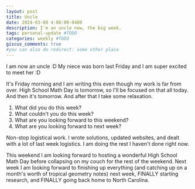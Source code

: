 ```yaml
---
layout: post
title: Uncle
date: 2024-03-08 4:00:00-0400
description: I'm an uncle now, the big week.
tags: personal-update #TODO
categories: weekly #TODO
giscus_comments: true
#you can also do redirect: some other place
---
```


I am now an uncle :D My niece was born last Friday and I am super excited to meet her :D

It's Friday morning and I am writing this even though my work is far from over. High School Math Day is tomorrow, so I'll be focused on that all today. And then it's tomorrow. And after that I take some relaxation.

1. What did you do this week?
2. What couldn't you do this week?
3. What are you looking forward to this weekend?
4. What are you looking forward to next week?

Non-stop logistical work. I wrote solutions, updated websites, and dealt with a lot of last week logistics. I am doing the rest I haven't done right now.

This weekend I am looking forward to hosting a wonderful High School Math Day before collapsing on my couch for the rest of the weekend. Next week I am looking forward to finishing up everything (and catching up on a month's worth of tropical geometry notes) next week, FINALLY starting research, and FINALLY going back home to North Carolina.